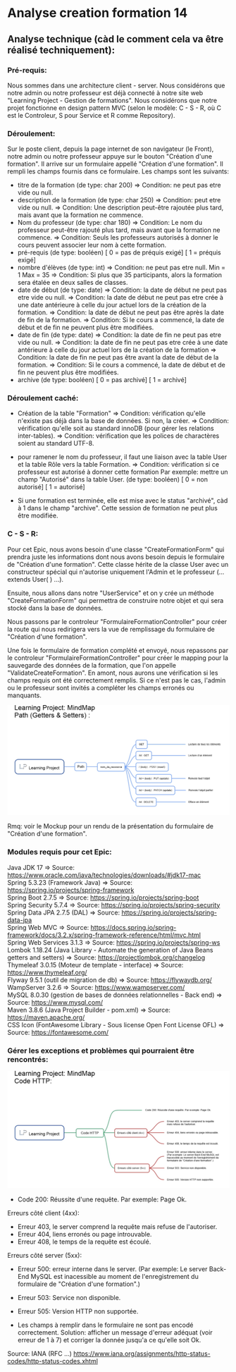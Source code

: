 # Analyse creation formation 14  
## Analyse technique (càd le comment cela va être réalisé techniquement):  
### Pré-requis:  
Nous sommes dans une architecture client - server.
Nous considérons que notre admin ou notre professeur est déjà connecté à notre site web "Learning Project - Gestion de formations".
Nous considérons que notre projet fonctionne en design pattern MVC (selon le modèle: C - S - R, où C est le Controleur, S pour Service et R comme Repository).

### Déroulement:
Sur le poste client, depuis la page internet de son navigateur (le Front), notre admin ou notre professeur appuye sur le bouton "Création d'une formation".
Il arrive sur un formulaire appellé "Création d'une formation".
Il rempli les champs fournis dans ce formulaire.
Les champs sont les suivants:
- titre de la formation (de type: char 200)
  => Condition: ne peut pas etre vide ou null.
- description de la formation (de type: char 250)
  => Condition: peut etre vide ou null.
  => Condition: Une description peut-être rajoutée plus tard, mais avant que la formation ne commence.
- Nom du professeur (de type: char 180)
  => Condition: Le nom du professeur peut-être rajouté plus tard, mais avant que la formation ne commence.
  => Condition: Seuls les professeurs autorisés à donner le cours peuvent associer leur nom à cette formation.
- pré-requis (de type: booléen) 
  [ 0 = pas de préquis exigé]
  [ 1 = préquis exigé]
- nombre d'élèves (de type: int)
  => Condition: ne peut pas etre null.
     Min = 1
     Max = 35
  => Condition: Si plus que 35 participants, alors la formation sera étalée en deux salles de classes.
- date de début (de type: date)
  => Condition: la date de début ne peut pas etre vide ou null.
  => Condition: la date de début ne peut pas etre crée à une date antérieure à celle du jour actuel lors de la création de la formation.
  => Condition: la date de début ne peut pas être après la date de fin de la formation.
  => Condition: Si le cours a commencé, la date de début et de fin ne peuvent plus être modifiées.
- date de fin (de type: date)
  => Condition: la date de fin ne peut pas etre vide ou null.
   => Condition: la date de fin ne peut pas etre crée à une date antérieure à celle du jour actuel lors de la création de la formation
  => Condition: la date de fin ne peut pas être avant la date de début de la formation.
  => Condition: Si le cours a commencé, la date de début et de fin ne peuvent plus être modifiées.
- archive (de type: booléen) 
  [ 0 = pas archivé]
  [ 1 = archivé]

### Déroulement caché:
- Création de la table "Formation"
  => Condition: vérification qu'elle n'existe pas déjà dans la base de données. Si non, la créer.
  => Condition: vérification qu'elle soit au standard innoDB (pour gérer les relations inter-tables).
  => Condition: vérification que les polices de charactères soient au standard UTF-8.

- pour ramener le nom du professeur, il faut une liaison avec la table User et la table Rôle vers la table Formation.
   => Condition: vérification si ce professeur est autorisé à donner cette formation
      Par exemple: mettre un champ "Autorisé" dans la table User. (de type: booléen) 
      [ 0 = non autorisé]
      [ 1 = autorisé]  

- Si une formation est terminée, elle est mise avec le status "archivé", càd à 1 dans le champ "archive".
Cette session de formation ne peut plus être modifiée.  





### C - S - R:  
Pour cet Epic, nous avons besoin d'une classe "CreateFormationForm" qui prendra juste les informations dont nous avons besoin depuis le formulaire de "Création d'une formation".
Cette classe hérite de la classe User avec un constructeur spécial qui n'autorise uniquement l'Admin et le professeur   (... extends User( ) ...).

Ensuite, nous allons dans notre "UserService" et on y crée un méthode "CreateFormationForm" qui permettra de construire notre objet et qui sera stocké dans la base de données.

Nous passons par le controleur "FormulaireFormationController" pour créer la route qui nous redirigera vers la vue de remplissage du formulaire de "Création d'une formation".  


Une fois le formulaire de formation complété et envoyé, nous repassons par le controleur "FormulaireFormationController" pour créer le mapping pour la sauvegarde des données de la formation, 
que  l'on appelle "ValidateCreateFormation".
En amont, nous aurons une vérification si les champs requis ont été correctement remplis. Si ce n'est pas le cas, l'admin ou le professeur sont invités a compléter les champs erronés ou manquants.  

![Visual display](https://github.com/corentingoo/Learning_project_group_2/blob/documentation-14-analyse-creation-formation/Docs/EPIC_create_formation/LProject%20_Formation%20_MindMap%20_Path%20_Fin.jpg)

Rmq: voir le Mockup pour un rendu de la présentation du formulaire de "Création d'une formation".



### Modules requis pour cet Epic:  
Java JDK 17  => Source: https://www.oracle.com/java/technologies/downloads/#jdk17-mac  
Spring 5.3.23 (Framework Java) => Source: https://spring.io/projects/spring-framework  
Spring Boot 2.7.5 => Source: https://spring.io/projects/spring-boot  
Spring Security 5.7.4 => Source: https://spring.io/projects/spring-security  
Spring Data JPA 2.7.5 (DAL) => Source: https://spring.io/projects/spring-data-jpa  
Spring Web MVC => Source: https://docs.spring.io/spring-framework/docs/3.2.x/spring-framework-reference/html/mvc.html  
Spring Web Services 3.1.3 => Source: https://spring.io/projects/spring-ws  
Lombok 1.18.24 (Java Library - Automate the generation of Java Beans getters and setters) => Source: https://projectlombok.org/changelog  
Thymeleaf 3.0.15 (Moteur de template - interface) => Source: https://www.thymeleaf.org/  
Flyway 9.5.1 (outil de migration de db) => Source: https://flywaydb.org/  
WampServer 3.2.6 => Source: https://www.wampserver.com/  
MySQL 8.0.30 (gestion de bases de données relationnelles - Back end) => Source: https://www.mysql.com/  
Maven 3.8.6 (Java Project Builder - pom.xml) => Source: https://maven.apache.org/  
CSS Icon (FontAwesome Library - Sous license Open Font License OFL) => Source: https://fontawesome.com/  





### Gérer les exceptions et problèmes qui pourraient être rencontrés:  
![Visual display](https://github.com/corentingoo/Learning_project_group_2/blob/documentation-14-analyse-creation-formation/Docs/EPIC_create_formation/LProject%20_Formation%20_MindMap%20_Code%20HTTP%20_Fin.jpg)

- Code 200: Réussite d'une requête. Par exemple: Page Ok.

Erreurs côté client (4xx):
- Erreur 403, le server comprend la requête mais refuse de l'autoriser.
- Erreur 404, liens erronés ou page introuvable.
- Erreur 408, le temps de la requête est écoulé.

Erreurs côté server (5xx):
- Erreur 500: erreur interne dans le server.
(Par exemple: Le server Back-End MySQL est inacessible au moment de l'enregistrement du formulaire de "Création d'une formation".)
- Erreur 503: Service non disponible.
- Erreur 505: Version HTTP non supportée.

- Les champs à remplir dans le formulaire ne sont pas encodé correctement. 
Solution: afficher un message d'erreur adéquat (voir erreur de 1 à 7) et corriger la donnée jusqu'a ce qu'elle soit Ok.  


Source: IANA (RFC ...) https://www.iana.org/assignments/http-status-codes/http-status-codes.xhtml


